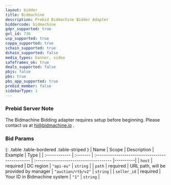 ```yaml
---
layout: bidder
title: Bidmachine
description: Prebid Bidmachine Bidder Adapter
biddercode: bidmachine
gdpr_supported: true
gvl_id: 736
usp_supported: true
coppa_supported: true
schain_supported: true
dchain_supported: false
media_types: banner, video
safeframes_ok: true
deals_supported: false
pbjs: false
pbs: true
pbs_app_supported: true
prebid_member: false
sidebarType: 1
---
```


### Prebid Server Note

The Bidmachine Bidding adapter requires setup before beginning. Please contact us at <hi@bidmachine.io> .

### Bid Params

{: .table .table-bordered .table-striped }
| Name          | Scope    | Description                                     | Example                                | Type     |
| :------------ | :------- | :---------------------------------------------- | :------------------------------------- |----------|
| `host`        | required | DC region                                       | `"api-eu"`                             | `string` |
| `path`        | required | URL path, will be provided by manager           | `"auction/rtb/v2"`                     | `string` |
| `seller_id`   | required | Your ID in Bidmachine system                    | `"1"`                                  | `string` |
